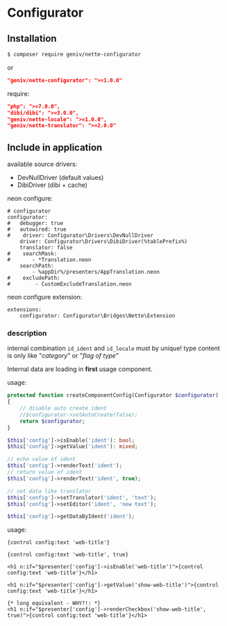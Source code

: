 Configurator
============

Installation
------------

```sh
$ composer require geniv/nette-configurator
```
or
```json
"geniv/nette-configurator": ">=1.0.0"
```

require:
```json
"php": ">=7.0.0",
"dibi/dibi": ">=3.0.0",
"geniv/nette-locale": ">=1.0.0",
"geniv/nette-translator": ">=2.0.0"
```

Include in application
----------------------

available source drivers:
- DevNullDriver (default values)
- DibiDriver (dibi + cache)

neon configure:
```neon
# configurator
configurator:
#   debugger: true
#   autowired: true
#    driver: Configurator\Drivers\DevNullDriver
    driver: Configurator\Drivers\DibiDriver(%tablePrefix%)
    translator: false
#    searchMask: 
#       - *Translation.neon
    searchPath:
        - %appDir%/presenters/AppTranslation.neon
#    excludePath:
#        - CustomExcludeTranslation.neon
```

neon configure extension:
```neon
extensions:
    configurator: Configurator\Bridges\Nette\Extension
```

### description
internal combination `id_ident` and `id_locale` must by unique! type content is only like "_category_" or "_flag of type_"

Internal data are loading in **first** usage component.

usage:
```php
protected function createComponentConfig(Configurator $configurator)
{
    // disable auto create ident
    //$configurator->setAutoCreate(false);
    return $configurator;
}
```

```php
$this['config']->isEnable('ident'): bool;
$this['config']->getValue('ident'): mixed;

// echo value of ident
$this['config']->renderText('ident');
// return value of ident
$this['config']->renderText('ident', true);

// set data like translator
$this['config']->setTranslator('ident', 'text');
$this['config']->setEditor('ident', 'new text');

$this['config']->getDataByIdent('ident');
```

usage:
```latte
{control config:text 'web-title'}

{control config:text 'web-title', true}

<h1 n:if="$presenter['config']->isEnable('web-title')">{control config:text 'web-title'}</h1>

<h1 n:if="$presenter['config']->getValue('show-web-title')">{control config:text 'web-title'}</h1>

{* long equivalent - WHY?!: *}
<h1 n:if="$presenter['config']->renderCheckbox('show-web-title', true)">{control config:text 'web-title'}</h1>
```
